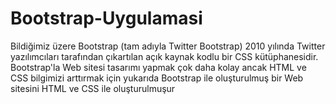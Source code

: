 # Bootstrap-Uygulamasi

Bildiğimiz üzere Bootstrap (tam adıyla Twitter Bootstrap) 2010 yılında Twitter yazılımcıları tarafından çıkartılan açık kaynak kodlu bir CSS kütüphanesidir. Bootstrap'la Web sitesi tasarımı yapmak çok daha kolay ancak HTML ve CSS bilgimizi arttırmak için yukarıda Bootstrap ile oluşturulmuş bir Web sitesini HTML ve CSS ile oluşturulmuşur
